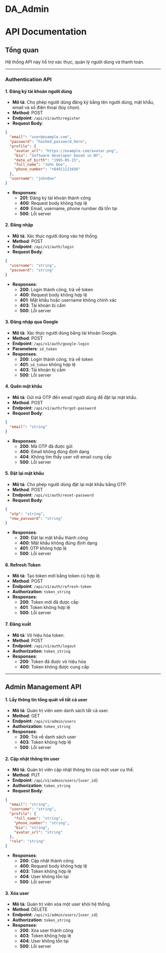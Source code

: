 # DA_Admin
# API Documentation

## Tổng quan
Hệ thống API này hỗ trợ xác thực, quản lý người dùng và thanh toán.

---

### Authentication API

#### 1. Đăng ký tài khoản người dùng
- **Mô tả**: Cho phép người dùng đăng ký bằng tên người dùng, mật khẩu, email và số điện thoại (tùy chọn).
- **Method**: POST
- **Endpoint**: `/api/v1/auth/register`
- **Request Body**:
```json
{
  "email": "user@example.com",
  "password": "hashed_password_here",
  "profile": {
    "avatar_url": "https://example.com/avatar.png",
    "bio": "Software developer based in NY",
    "date_of_birth": "1995-05-15",
    "full_name": "John Doe",
    "phone_number": "+84911123456"
  },
  "username": "johndoe"
}
```
- **Responses**:
  - **201**: Đăng ký tài khoản thành công
  - **400**: Request body không hợp lệ
  - **409**: Email, username, phone number đã tồn tại
  - **500**: Lỗi server

#### 2. Đăng nhập
- **Mô tả**: Xác thực người dùng vào hệ thống.
- **Method**: POST
- **Endpoint**: `/api/v1/auth/login`
- **Request Body**:
```json
{
  "username": "string",
  "password": "string"
}
```
- **Responses**:
  - **200**: Login thành công, trả về token
  - **400**: Request body không hợp lệ
  - **401**: Mật khẩu hoặc username không chính xác
  - **403**: Tài khoản bị cấm
  - **500**: Lỗi server

#### 3. Đăng nhập qua Google
- **Mô tả**: Xác thực người dùng bằng tài khoản Google.
- **Method**: POST
- **Endpoint**: `/api/v1/auth/google-login`
- **Parameters**: `id_token`
- **Responses**:
  - **200**: Login thành công, trả về token
  - **401**: `id_token` không hợp lệ
  - **403**: Tài khoản bị cấm
  - **500**: Lỗi server

#### 4. Quên mật khẩu
- **Mô tả**: Gửi mã OTP đến email người dùng để đặt lại mật khẩu.
- **Method**: POST
- **Endpoint**: `/api/v1/auth/forgot-password`
- **Request Body**:
```json
{
  "email": "string"
}
```
- **Responses**:
  - **200**: Mã OTP đã được gửi
  - **400**: Email không đúng định dạng
  - **404**: Không tìm thấy user với email cung cấp
  - **500**: Lỗi server

#### 5. Đặt lại mật khẩu
- **Mô tả**: Cho phép người dùng đặt lại mật khẩu bằng OTP.
- **Method**: POST
- **Endpoint**: `/api/v1/auth/reset-password`
- **Request Body**:
```json
{
  "otp": "string",
  "new_password": "string"
}
```
- **Responses**:
  - **200**: Đặt lại mật khẩu thành công
  - **400**: Mật khẩu không đúng định dạng
  - **401**: OTP không hợp lệ
  - **500**: Lỗi server

#### 6. Refresh Token
- **Mô tả**: Tạo token mới bằng token cũ hợp lệ.
- **Method**: POST
- **Endpoint**: `/api/v1/auth/refresh-token`
- **Authorization**: `token_string`
- **Responses**:
  - **200**: Token mới đã được cấp
  - **401**: Token không hợp lệ
  - **500**: Lỗi server

#### 7. Đăng xuất
- **Mô tả**: Vô hiệu hóa token.
- **Method**: POST
- **Endpoint**: `/api/v1/auth/logout`
- **Authorization**: `token_string`
- **Responses**:
  - **200**: Token đã được vô hiệu hóa
  - **400**: Token không được cung cấp

---

## Admin Management API

#### 1. Lấy thông tin tổng quát về tất cả user
- **Mô tả**: Quản trị viên xem danh sách tất cả user.
- **Method**: GET
- **Endpoint**: `/api/v1/admin/users`
- **Authorization**: `token_string`
- **Responses**:
  - **200**: Trả về danh sách user
  - **403**: Token không hợp lệ
  - **500**: Lỗi server

#### 2. Cập nhật thông tin user
- **Mô tả**: Quản trị viên cập nhật thông tin của một user cụ thể.
- **Method**: PUT
- **Endpoint**: `/api/v1/admin/users/{user_id}`
- **Authorization**: `token_string`
- **Request Body**:
```json
{
  "email": "string",
  "username": "string",
  "profile": {
    "full_name": "string",
    "phone_number": "string",
    "bio": "string",
    "avatar_url": "string"
  },
  "role": "string"
}
```
- **Responses**:
  - **200**: Cập nhật thành công
  - **400**: Request body không hợp lệ
  - **403**: Token không hợp lệ
  - **404**: User không tồn tại
  - **500**: Lỗi server

#### 3. Xóa user
- **Mô tả**: Quản trị viên xóa một user khỏi hệ thống.
- **Method**: DELETE
- **Endpoint**: `/api/v1/admin/users/{user_id}`
- **Authorization**: `token_string`
- **Responses**:
  - **200**: Xóa user thành công
  - **403**: Token không hợp lệ
  - **404**: User không tồn tại
  - **500**: Lỗi server


